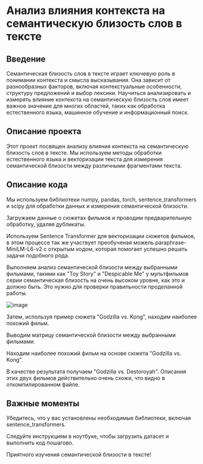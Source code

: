# Анализ влияния контекста на семантическую близость слов в тексте 

## Введение

Семантическая близость слов в тексте играет ключевую роль в понимании контекста и смысла высказывания. Она зависит от разнообразных факторов, включая контекстуальные особенности, структуру предложений и выбор лексики. Научиться анализировать и измерять влияние контекста на семантическую близость слов имеет важное значение для многих областей, таких как обработка естественного языка, машинное обучение и информационный поиск.

## Описание проекта
Этот проект посвящен анализу влияния контекста на семантическую близость слов в тексте. Мы используем методы обработки естественного языка и векторизации текста для измерения семантической близости между различными фрагментами текста.


## Описание кода
Мы используем библиотеки numpy, pandas, torch, sentence_transformers и scipy для обработки данных и измерения семантической близости.


Загружаем данные о сюжетах фильмов и проводим предварительную обработку, удаляя дубликаты.


Используем Sentence Transformer для векторизации сюжетов фильмов, в этом процессе так же участвует преобученая можель paraphrase-MiniLM-L6-v2 с открытым кодом, которая помогает успешно решать задачи подобного рода.


Выполняем анализ семантической близости между выбранными фильмами, такими как "Toy Story" и "Despicable Me" у мультфильмов серии семантическая близость на очень высоком уровне, как это и должно быть. Это нужно для проверки правильности проделанной работы.

![image](https://github.com/Ludestor/Laba-2/assets/119999440/300d2c7a-7200-4071-997b-090bdce54ccb)

Затем, используя пример сюжета "Godzilla vs. Kong", находим наиболее похожий фильм.


Выводим матрицу семантической близости между выбранными фильмами.


Находим наиболее похожий фильм на основе сюжета "Godzilla vs. Kong".


В качестве результата получаем "Godzilla vs. Destoroyah". Описания этих двух фильмов действительно очень схожи, что видно в откомпилированном файле.


## Важные моменты


Убедитесь, что у вас установлены необходимые библиотеки, включая sentence_transformers.


Следуйте инструкциям в ноутбуке, чтобы загрузить датасет и выполнить код пошагово.


Приятного изучения семантической близости в тексте!


